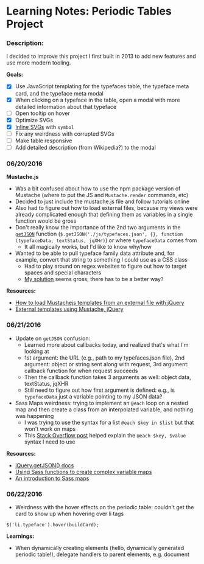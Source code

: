# Learning Notes: Periodic Tables Project

### Description:
I decided to improve this project I first built in 2013 to add new features and use more modern tooling.

**Goals:**

- [x] Use JavaScript templating for the typefaces table, the typeface meta card, and the typeface meta modal
- [x] When clicking on a typeface in the table, open a modal with more detailed information about that typeface
- [ ] Open tooltip on hover
- [x] Optimize SVGs
- [x] [Inline SVGs](https://css-tricks.com/svg-symbol-good-choice-icons/) with `symbol` 
- [ ] Fix any weirdness with corrupted SVGs
- [ ] Make table responsive
- [ ] Add detailed description (from Wikipedia?) to the modal

### 06/20/2016

**Mustache.js**

- Was a bit confused about how to use the npm package version of Mustache (where to put the JS and `Mustache.render` commands, etc)
- Decided to just include the mustache.js file and follow tutorials online
- Also had to figure out how to load external files, because my views were already complicated enough that defining them as variables in a single function would be gross
- Don't really know the importance of the 2nd two arguments in the [`getJSON`](https://github.com/jessabean/periodic_table_typefaces/blob/6d57ece54b2a39f7d0b17ed55d8bb29dd350bc3c/_layouts/test.html#L53) function (`$.getJSON('./js/typefaces.json', {}, function (typefaceData, textStatus, jqXHr)`) or where `typefaceData` comes from
  - It all magically works, but I'd like to know why/how 
- Wanted to be able to pull typeface family data attribute and, for example, convert that string to something I could use as a CSS class
  - Had to play around on regex websites to figure out how to target spaces and special characters
  - [My solution](https://github.com/jessabean/periodic_table_typefaces/blob/16db1409730121f37fb419ed0779a660e595ca27/_layouts/test.html#L59) seems gross; there has to be a better way?
 
**Resources:**

- [How to load Mustachejs templates from an external file with jQuery](http://www.levihackwith.com/how-to-load-mustache-js-templates-from-an-external-file-with-jquery/)
- [External templates using Mustache, jQuery](https://devdays.com/2014/05/07/object-javascript-external-templates-using-mustache-jquery/)

### 06/21/2016

- Update on `getJSON` confusion:
  - Learned more about callbacks today, and realized that's what I'm looking at
  - 1st argument: the URL (e.g., path to my typefaces.json file), 2nd argument: object or string sent along with request, 3rd argument: callback function for when request succeeds
  - Then the callback function takes 3 arguments as well: object data, textStatus, jqXHR
  - Still need to figure out how first argument is defined: e.g., is `typefaceData` just a variable pointing to my JSON data?
- Sass Maps weirdness: trying to implement an `@each` loop on a nested map and then create a class from an interpolated variable, and nothing was happening
  - I was trying to use the syntax for a list `@each $key in $list` but that won't work on maps 
  - This [Stack Overflow post](http://stackoverflow.com/questions/32286463/sass-looping-through-nested-list-is-not-a-map-for-map-get) helped explain the `@each $key, $value` syntax I need to use

**Resources:**

- [jQuery.getJSON() docs](http://api.jquery.com/jquery.getjson/)
- [Using Sass functions to create complex variable maps](http://codepen.io/jakealbaugh/post/using-sass-functions-to-access-complex-variable-maps)
- [An introduction to Sass maps](http://webdesign.tutsplus.com/tutorials/an-introduction-to-sass-maps-usage-and-examples--cms-22184)

### 06/22/2016

- Weirdness with the hover effects on the periodic table: couldn't get the card to show up when hovering over li tags

```
$('li.typeface').hover(buildCard);
```

**Learnings:**
- When dynamically creating elements (hello, dynamically generated periodic table!), delegate handlers to parent elements, e.g. document
